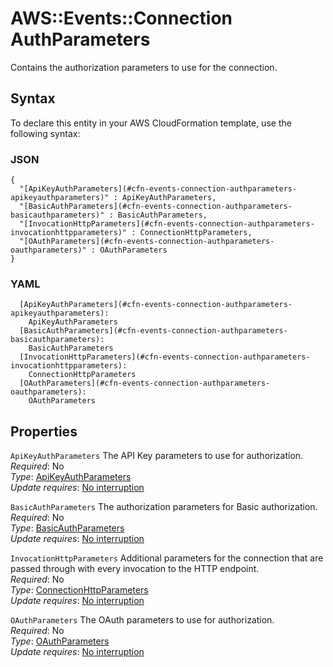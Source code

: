 # AWS::Events::Connection AuthParameters<a name="aws-properties-events-connection-authparameters"></a>

Contains the authorization parameters to use for the connection\.

## Syntax<a name="aws-properties-events-connection-authparameters-syntax"></a>

To declare this entity in your AWS CloudFormation template, use the following syntax:

### JSON<a name="aws-properties-events-connection-authparameters-syntax.json"></a>

```
{
  "[ApiKeyAuthParameters](#cfn-events-connection-authparameters-apikeyauthparameters)" : ApiKeyAuthParameters,
  "[BasicAuthParameters](#cfn-events-connection-authparameters-basicauthparameters)" : BasicAuthParameters,
  "[InvocationHttpParameters](#cfn-events-connection-authparameters-invocationhttpparameters)" : ConnectionHttpParameters,
  "[OAuthParameters](#cfn-events-connection-authparameters-oauthparameters)" : OAuthParameters
}
```

### YAML<a name="aws-properties-events-connection-authparameters-syntax.yaml"></a>

```
  [ApiKeyAuthParameters](#cfn-events-connection-authparameters-apikeyauthparameters):
    ApiKeyAuthParameters
  [BasicAuthParameters](#cfn-events-connection-authparameters-basicauthparameters):
    BasicAuthParameters
  [InvocationHttpParameters](#cfn-events-connection-authparameters-invocationhttpparameters):
    ConnectionHttpParameters
  [OAuthParameters](#cfn-events-connection-authparameters-oauthparameters):
    OAuthParameters
```

## Properties<a name="aws-properties-events-connection-authparameters-properties"></a>

`ApiKeyAuthParameters` <a name="cfn-events-connection-authparameters-apikeyauthparameters"></a>
The API Key parameters to use for authorization\.  
_Required_: No  
_Type_: [ApiKeyAuthParameters](aws-properties-events-connection-apikeyauthparameters.md)  
_Update requires_: [No interruption](https://docs.aws.amazon.com/AWSCloudFormation/latest/UserGuide/using-cfn-updating-stacks-update-behaviors.html#update-no-interrupt)

`BasicAuthParameters` <a name="cfn-events-connection-authparameters-basicauthparameters"></a>
The authorization parameters for Basic authorization\.  
_Required_: No  
_Type_: [BasicAuthParameters](aws-properties-events-connection-basicauthparameters.md)  
_Update requires_: [No interruption](https://docs.aws.amazon.com/AWSCloudFormation/latest/UserGuide/using-cfn-updating-stacks-update-behaviors.html#update-no-interrupt)

`InvocationHttpParameters` <a name="cfn-events-connection-authparameters-invocationhttpparameters"></a>
Additional parameters for the connection that are passed through with every invocation to the HTTP endpoint\.  
_Required_: No  
_Type_: [ConnectionHttpParameters](aws-properties-events-connection-connectionhttpparameters.md)  
_Update requires_: [No interruption](https://docs.aws.amazon.com/AWSCloudFormation/latest/UserGuide/using-cfn-updating-stacks-update-behaviors.html#update-no-interrupt)

`OAuthParameters` <a name="cfn-events-connection-authparameters-oauthparameters"></a>
The OAuth parameters to use for authorization\.  
_Required_: No  
_Type_: [OAuthParameters](aws-properties-events-connection-oauthparameters.md)  
_Update requires_: [No interruption](https://docs.aws.amazon.com/AWSCloudFormation/latest/UserGuide/using-cfn-updating-stacks-update-behaviors.html#update-no-interrupt)
